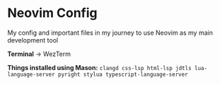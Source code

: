 # Neovim Config
My config and important files in my journey to use Neovim as my main development tool

**Terminal** -> WezTerm


**Things installed using Mason:**
`clangd
css-lsp
html-lsp
jdtls
lua-language-server
pyright
stylua
typescript-language-server`

